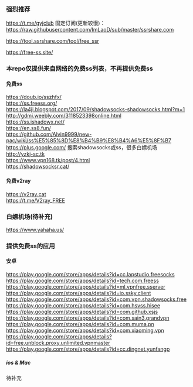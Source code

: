 ### 强烈推荐

https://t.me/gyjclub  固定订阅(更新较慢)：https://raw.githubusercontent.com/ImLaoD/sub/master/ssrshare.com

https://tool.ssrshare.com/tool/free_ssr

https://free-ss.site/

### 本repo仅提供来自网络的免费ss列表，不再提供免费ss

#### 免费ss
https://doub.io/sszhfx/<br />
https://ss.freess.org/<br />
https://la4ji.blogspot.com/2017/09/shadowsocks-shadowsocks.html?m=1<br />
http://gdmi.weebly.com/3118523398online.html<br />
https://ss.ishadowx.net/<br />
https://en.ss8.fun/<br />
https://github.com/Alvin9999/new-pac/wiki/ss%E5%85%8D%E8%B4%B9%E8%B4%A6%E5%8F%B7<br />
https://plus.google.com/ 搜索shadowsocks或ss，很多白嫖机场<br />
http://yzkj-sc.tk<br />
https://www.vpn168.tk/post/4.html<br />
https://shadowsocksr.cat/<br />

#### 免费v2ray
https://v2ray.cat<br />
https://t.me/V2ray_FREE<br />

### 白嫖机场(待补充)
https://www.yahaha.us/


### 提供免费ss的应用
#### 安卓
https://play.google.com/store/apps/details?id=cc.lapstudio.freesocks<br />
https://play.google.com/store/apps/details?id=tech.com.freess<br />
https://play.google.com/store/apps/details?id=ml.vpnfree.sserver<br />
https://play.google.com/store/apps/details?id=io.ssky.client<br />
https://play.google.com/store/apps/details?id=com.vpn.shadowsocks.free<br />
https://play.google.com/store/apps/details?id=com.hsvss.hisee<br />
https://play.google.com/store/apps/details?id=com.github.xsjs<br />
https://play.google.com/store/apps/details?id=com.sain3.grandvpn<br />
https://play.google.com/store/apps/details?id=com.muma.pn<br />
https://play.google.com/store/apps/details?id=com.xiaoming.vpn<br />
https://play.google.com/store/apps/details?id=free.unblock.proxy.unlimited.vpnmaster<br />
https://play.google.com/store/apps/details?id=cc.dingnet.yunfangp<br />

##### ios & Mac
待补充
